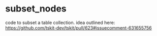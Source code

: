 # subset_nodes

code to subset a table collection. idea outlined here: https://github.com/tskit-dev/tskit/pull/623#issuecomment-631655756
